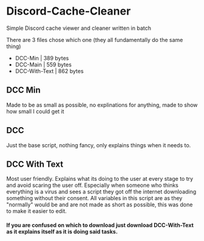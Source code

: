 # Discord-Cache-Cleaner
Simple Discord cache viewer and cleaner written in batch

There are 3 files chose which one (they all fundamentally do the same thing)
- DCC-Min  |  389 bytes
- DCC-Main  |  559 bytes 
- DCC-With-Text  |  862 bytes

## DCC Min
Made to be as small as possible, no explinations for anything, made to show how small I could get it

## DCC
Just the base script, nothing fancy, only explains things when it needs to.

## DCC With Text
Most user friendly. Explains what its doing to the user at every stage to try and avoid scaring the user off. Especially when someone who thinks everything is a virus and sees a script they got off the internet downloading something without their consent. All variables in this script are as they "normally" would be and are not made as short as possible, this was done to make it easier to edit.

#### If you are confused on which to download just download **DCC-With-Text** as it explains itself as it is doing said tasks.
